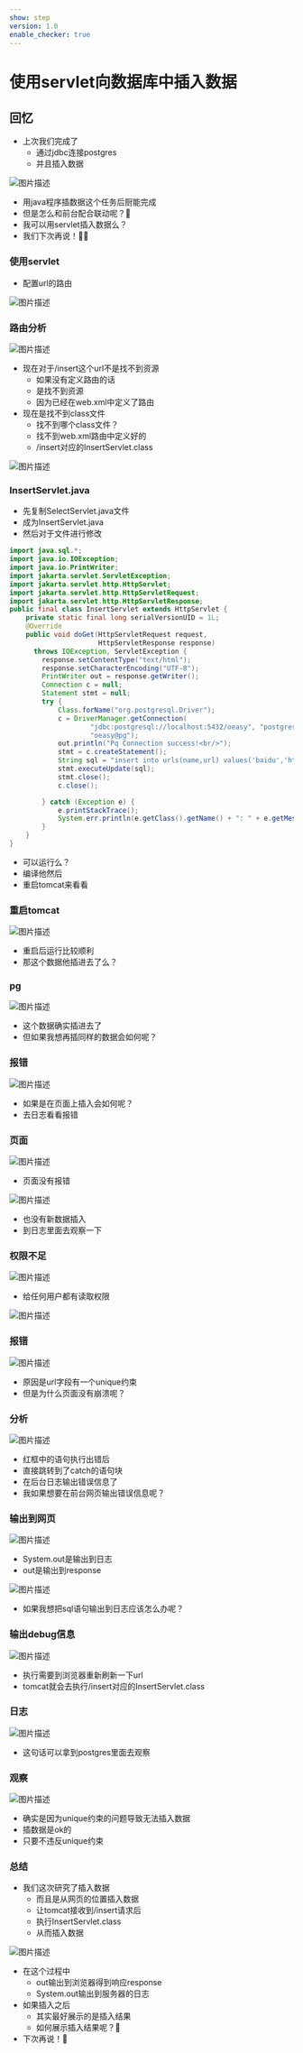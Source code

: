 ```yaml
---
show: step
version: 1.0
enable_checker: true
---
```


# 使用servlet向数据库中插入数据

## 回忆

- 上次我们完成了
	- 通过jdbc连接postgres
	- 并且插入数据

![图片描述](https://doc.shiyanlou.com/courses/uid1190679-20220718-1658116165544/wm)

- 用java程序插数据这个任务后厨能完成
- 但是怎么和前台配合联动呢？🤔
- 我可以用servlet插入数据么？
- 我们下次再说！👋🏻


### 使用servlet

- 配置url的路由

![图片描述](https://doc.shiyanlou.com/courses/uid1190679-20220718-1658124052795/wm)

### 路由分析

![图片描述](https://doc.shiyanlou.com/courses/uid1190679-20210913-1631496871039)

- 现在对于/insert这个url不是找不到资源
	- 如果没有定义路由的话
	- 是找不到资源
	- 因为已经在web.xml中定义了路由
- 现在是找不到class文件
	- 找不到哪个class文件？
	- 找不到web.xml路由中定义好的
	- /insert对应的InsertServlet.class

![图片描述](https://doc.shiyanlou.com/courses/uid1190679-20220718-1658124237750/wm)

### InsertServlet.java

- 先复制SelectServlet.java文件
- 成为InsertServlet.java
- 然后对于文件进行修改

```java
import java.sql.*;
import java.io.IOException;
import java.io.PrintWriter;
import jakarta.servlet.ServletException;
import jakarta.servlet.http.HttpServlet;
import jakarta.servlet.http.HttpServletRequest;
import jakarta.servlet.http.HttpServletResponse;
public final class InsertServlet extends HttpServlet {
    private static final long serialVersionUID = 1L;
    @Override
    public void doGet(HttpServletRequest request,
                      HttpServletResponse response)
      throws IOException, ServletException {
        response.setContentType("text/html");
        response.setCharacterEncoding("UTF-8");
        PrintWriter out = response.getWriter();
        Connection c = null;
        Statement stmt = null;
        try {
            Class.forName("org.postgresql.Driver");
            c = DriverManager.getConnection(
                    "jdbc:postgresql://localhost:5432/oeasy", "postgres",
                    "oeasy@pg");
            out.println("Pq Connection success!<br/>");
            stmt = c.createStatement();
            String sql = "insert into urls(name,url) values('baidu','http://baidu.com')";
            stmt.executeUpdate(sql);
            stmt.close();
            c.close();

        } catch (Exception e) {
            e.printStackTrace();
            System.err.println(e.getClass().getName() + ": " + e.getMessage());
        }
    }
}

```

- 可以运行么？
- 编译他然后
- 重启tomcat来看看

### 重启tomcat

![图片描述](https://doc.shiyanlou.com/courses/uid1190679-20220718-1658124857616/wm)

- 重启后运行比较顺利
- 那这个数据他插进去了么？

### pg

![图片描述](https://doc.shiyanlou.com/courses/uid1190679-20220718-1658124981507/wm)

- 这个数据确实插进去了
- 但如果我想再插同样的数据会如何呢？

### 报错

![图片描述](https://doc.shiyanlou.com/courses/uid1190679-20211128-1638108660483)

- 如果是在页面上插入会如何呢？
- 去日志看看报错

### 页面

![图片描述](https://doc.shiyanlou.com/courses/uid1190679-20220718-1658125049964/wm)
- 页面没有报错

![图片描述](https://doc.shiyanlou.com/courses/uid1190679-20220718-1658125075947/wm)

- 也没有新数据插入
- 到日志里面去观察一下

### 权限不足

![图片描述](https://doc.shiyanlou.com/courses/uid1190679-20220718-1658125154343/wm)

- 给任何用户都有读取权限

![图片描述](https://doc.shiyanlou.com/courses/uid1190679-20220718-1658125313125/wm)

### 报错

![图片描述](https://doc.shiyanlou.com/courses/uid1190679-20220718-1658125416989/wm)

- 原因是url字段有一个unique约束
- 但是为什么页面没有崩溃呢？

### 分析

![图片描述](https://doc.shiyanlou.com/courses/uid1190679-20220718-1658125527249/wm)

- 红框中的语句执行出错后
- 直接跳转到了catch的语句块
- 在后台日志输出错误信息了
- 我如果想要在前台网页输出错误信息呢？

### 输出到网页

![图片描述](https://doc.shiyanlou.com/courses/uid1190679-20220718-1658125744801/wm)

- System.out是输出到日志
- out是输出到response

![图片描述](https://doc.shiyanlou.com/courses/uid1190679-20220718-1658125751771/wm)

- 如果我想把sql语句输出到日志应该怎么办呢？

### 输出debug信息

![图片描述](https://doc.shiyanlou.com/courses/uid1190679-20220718-1658125948831/wm)

- 执行需要到浏览器重新刷新一下url
- tomcat就会去执行/insert对应的InsertServlet.class

### 日志

![图片描述](https://doc.shiyanlou.com/courses/uid1190679-20220718-1658126127700/wm)

- 这句话可以拿到postgres里面去观察

### 观察

![图片描述](https://doc.shiyanlou.com/courses/uid1190679-20220718-1658126217594/wm)

- 确实是因为unique约束的问题导致无法插入数据
- 插数据是ok的
- 只要不违反unique约束

### 总结
- 我们这次研究了插入数据
	- 而且是从网页的位置插入数据
	- 让tomcat接收到/insert请求后
	- 执行InsertServlet.class
	- 从而插入数据

![图片描述](https://doc.shiyanlou.com/courses/uid1190679-20220717-1658065746418)

- 在这个过程中
	- out输出到浏览器得到响应response
	- System.out输出到服务器的日志
- 如果插入之后
	- 其实最好展示的是插入结果
	- 如何展示插入结果呢？🤔
- 下次再说！👋